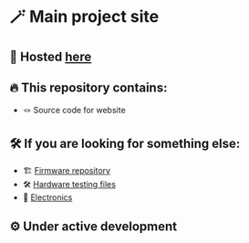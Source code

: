 # 🪄 Main project site

## 🚀 Hosted [here](https://bicycle-leds.github.io/)

## 🔥 This repository contains:
- 🪢 Source code for website

## 🛠️ If you are looking for something else:
- 🏗️ [Firmware repository](https://github.com/Bicycle-LEDs/firmware/)
- 🛠️ [Hardware testing files](https://github.com/Bicycle-LEDs/hardware-tests)
- 🧬 [Electronics](https://github.com/Bicycle-LEDs/electronics)

## ⚙️ Under active development
